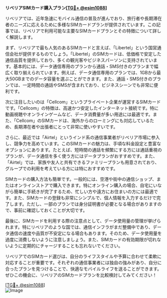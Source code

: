 **リベリアSIMカード購入プラン[[TG💪+ @esim1088](https://t.me/s/esim1088)]**

リベリアでは、近年急速にモバイル通信の普及が進んでおり、旅行者や長期滞在者のニーズに応えるために多様なSIMカードプランが提供されています。この記事では、リベリアで利用可能な主要なSIMカードプランとその特徴について詳しく解説します。

まず、リベリアで最も人気のあるSIMカードと言えば、「Libertel」という国営通信会社が提供するものでしょう。「Libertel」のSIMカードは、低価格で安定した通信品質を提供しており、多くの観光客やビジネスパーソンに支持されています。基本的には、データ通信専用のプランから通話・SMS付きのプランまで幅広く取り揃えられています。例えば、データ通信専用のプランでは、1GBから最大50GBまでのデータ容量を選ぶことができます。また、通話・SMS付きのプランでは、一定時間の通話やSMSが含まれており、ビジネスシーンでも非常に便利です。

次に注目したいのは「Cellcom」というプライベート企業が運営するSIMカードです。「Cellcom」の特徴は、高速かつ安定したインターネット接続です。特に動画視聴やオンラインゲームなど、データ消費量が多い用途には最適です。また、「Cellcom」のSIMカードは、海外からのローミングにも対応しているため、長期滞在者や出張者にとって非常に使いやすいです。

さらに、最近では「Airtel」というインド系の通信事業者がリベリア市場に参入し、競争力を高めています。このSIMカードの魅力は、手頃な料金設定と豊富なオプションにあります。たとえば、短時間の通話を頻繁にする方には通話重視のプランが、データ通信を多く使う方にはデータプランがおすすめです。また、「Airtel」では、家族や友人と共有できるファミリープランも用意されており、グループでの利用を考えている方には特におすすめです。

SIMカードの購入方法も簡単です。一般的には、空港や街中の通信ショップ、またはオンラインストアで購入できます。特にオンライン購入の場合、自宅にいながら簡単に手続きが完了するため、忙しい方や遠方にお住まいの方には最適です。また、SIMカードの登録も非常にシンプルで、個人情報を入力するだけで完了します。ただし、一部のプランでは身分証明書が必要となる場合がありますので、事前に確認しておくことが大切です。

最後に、SIMカードを利用する際の注意点として、データ使用量の管理が挙げられます。特にリベリアのような国では、通信インフラがまだ整備中であり、データ通信の速度や品質が不安定になる場合もあります。そのため、データ使用量を過度に消費しないように注意しましょう。また、SIMカードの有効期限が切れないように定期的にチャージすることも忘れないでください。

リベリアでのSIMカード選びは、自分のライフスタイルや予算に合わせて柔軟に対応することが重要です。それぞれの通信事業者には独自の強みがあり、自分に合ったプランを見つけることで、快適なモバイルライフを送ることができます。ぜひこの機会に、リベリアのSIMカードプランを比較検討してみてください！

[[TG💪+ @esim1088](https://t.me/s/esim1088)]  
![Image](https://i.postimg.cc/Y0z9fWf4/image.png)